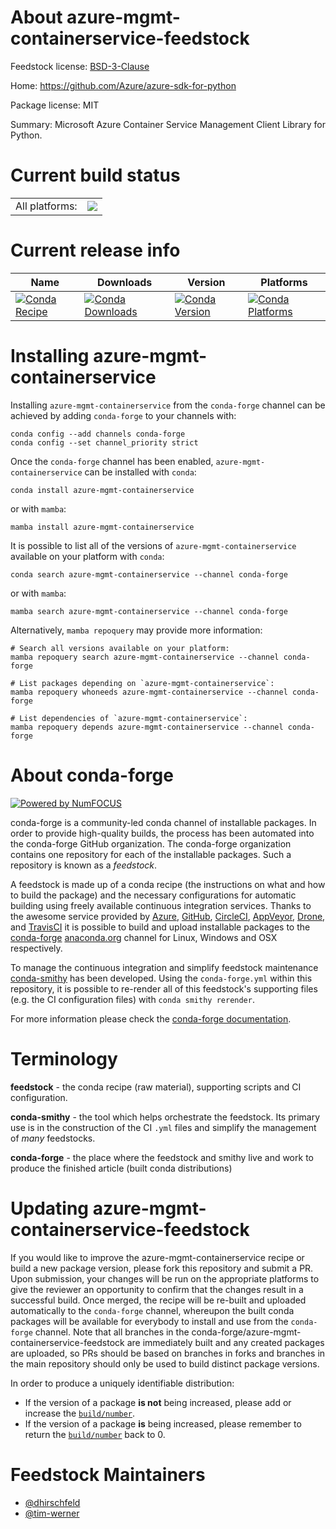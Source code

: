About azure-mgmt-containerservice-feedstock
===========================================

Feedstock license: [BSD-3-Clause](https://github.com/conda-forge/azure-mgmt-containerservice-feedstock/blob/main/LICENSE.txt)

Home: https://github.com/Azure/azure-sdk-for-python

Package license: MIT

Summary: Microsoft Azure Container Service Management Client Library for Python.

Current build status
====================


<table><tr><td>All platforms:</td>
    <td>
      <a href="https://dev.azure.com/conda-forge/feedstock-builds/_build/latest?definitionId=9775&branchName=main">
        <img src="https://dev.azure.com/conda-forge/feedstock-builds/_apis/build/status/azure-mgmt-containerservice-feedstock?branchName=main">
      </a>
    </td>
  </tr>
</table>

Current release info
====================

| Name | Downloads | Version | Platforms |
| --- | --- | --- | --- |
| [![Conda Recipe](https://img.shields.io/badge/recipe-azure--mgmt--containerservice-green.svg)](https://anaconda.org/conda-forge/azure-mgmt-containerservice) | [![Conda Downloads](https://img.shields.io/conda/dn/conda-forge/azure-mgmt-containerservice.svg)](https://anaconda.org/conda-forge/azure-mgmt-containerservice) | [![Conda Version](https://img.shields.io/conda/vn/conda-forge/azure-mgmt-containerservice.svg)](https://anaconda.org/conda-forge/azure-mgmt-containerservice) | [![Conda Platforms](https://img.shields.io/conda/pn/conda-forge/azure-mgmt-containerservice.svg)](https://anaconda.org/conda-forge/azure-mgmt-containerservice) |

Installing azure-mgmt-containerservice
======================================

Installing `azure-mgmt-containerservice` from the `conda-forge` channel can be achieved by adding `conda-forge` to your channels with:

```
conda config --add channels conda-forge
conda config --set channel_priority strict
```

Once the `conda-forge` channel has been enabled, `azure-mgmt-containerservice` can be installed with `conda`:

```
conda install azure-mgmt-containerservice
```

or with `mamba`:

```
mamba install azure-mgmt-containerservice
```

It is possible to list all of the versions of `azure-mgmt-containerservice` available on your platform with `conda`:

```
conda search azure-mgmt-containerservice --channel conda-forge
```

or with `mamba`:

```
mamba search azure-mgmt-containerservice --channel conda-forge
```

Alternatively, `mamba repoquery` may provide more information:

```
# Search all versions available on your platform:
mamba repoquery search azure-mgmt-containerservice --channel conda-forge

# List packages depending on `azure-mgmt-containerservice`:
mamba repoquery whoneeds azure-mgmt-containerservice --channel conda-forge

# List dependencies of `azure-mgmt-containerservice`:
mamba repoquery depends azure-mgmt-containerservice --channel conda-forge
```


About conda-forge
=================

[![Powered by
NumFOCUS](https://img.shields.io/badge/powered%20by-NumFOCUS-orange.svg?style=flat&colorA=E1523D&colorB=007D8A)](https://numfocus.org)

conda-forge is a community-led conda channel of installable packages.
In order to provide high-quality builds, the process has been automated into the
conda-forge GitHub organization. The conda-forge organization contains one repository
for each of the installable packages. Such a repository is known as a *feedstock*.

A feedstock is made up of a conda recipe (the instructions on what and how to build
the package) and the necessary configurations for automatic building using freely
available continuous integration services. Thanks to the awesome service provided by
[Azure](https://azure.microsoft.com/en-us/services/devops/), [GitHub](https://github.com/),
[CircleCI](https://circleci.com/), [AppVeyor](https://www.appveyor.com/),
[Drone](https://cloud.drone.io/welcome), and [TravisCI](https://travis-ci.com/)
it is possible to build and upload installable packages to the
[conda-forge](https://anaconda.org/conda-forge) [anaconda.org](https://anaconda.org/)
channel for Linux, Windows and OSX respectively.

To manage the continuous integration and simplify feedstock maintenance
[conda-smithy](https://github.com/conda-forge/conda-smithy) has been developed.
Using the ``conda-forge.yml`` within this repository, it is possible to re-render all of
this feedstock's supporting files (e.g. the CI configuration files) with ``conda smithy rerender``.

For more information please check the [conda-forge documentation](https://conda-forge.org/docs/).

Terminology
===========

**feedstock** - the conda recipe (raw material), supporting scripts and CI configuration.

**conda-smithy** - the tool which helps orchestrate the feedstock.
                   Its primary use is in the construction of the CI ``.yml`` files
                   and simplify the management of *many* feedstocks.

**conda-forge** - the place where the feedstock and smithy live and work to
                  produce the finished article (built conda distributions)


Updating azure-mgmt-containerservice-feedstock
==============================================

If you would like to improve the azure-mgmt-containerservice recipe or build a new
package version, please fork this repository and submit a PR. Upon submission,
your changes will be run on the appropriate platforms to give the reviewer an
opportunity to confirm that the changes result in a successful build. Once
merged, the recipe will be re-built and uploaded automatically to the
`conda-forge` channel, whereupon the built conda packages will be available for
everybody to install and use from the `conda-forge` channel.
Note that all branches in the conda-forge/azure-mgmt-containerservice-feedstock are
immediately built and any created packages are uploaded, so PRs should be based
on branches in forks and branches in the main repository should only be used to
build distinct package versions.

In order to produce a uniquely identifiable distribution:
 * If the version of a package **is not** being increased, please add or increase
   the [``build/number``](https://docs.conda.io/projects/conda-build/en/latest/resources/define-metadata.html#build-number-and-string).
 * If the version of a package **is** being increased, please remember to return
   the [``build/number``](https://docs.conda.io/projects/conda-build/en/latest/resources/define-metadata.html#build-number-and-string)
   back to 0.

Feedstock Maintainers
=====================

* [@dhirschfeld](https://github.com/dhirschfeld/)
* [@tim-werner](https://github.com/tim-werner/)

